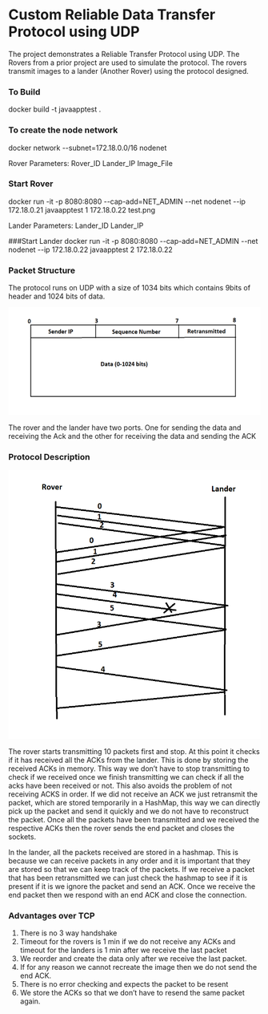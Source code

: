 # Custom Reliable Data Transfer Protocol using UDP

The project demonstrates a Reliable Transfer Protocol using UDP. The Rovers from a prior project are used to simulate the protocol. The rovers transmit images to a lander (Another Rover) using the protocol designed.

### To Build
docker build -t javaapptest .

### To create the node network
docker network --subnet=172.18.0.0/16 nodenet

Rover Parameters: 
    Rover_ID
    Lander_IP
    Image_File

### Start Rover
docker run -it -p 8080:8080 --cap-add=NET_ADMIN --net nodenet --ip 172.18.0.21 javaapptest 1 172.18.0.22 test.png

Lander Parameters:
    Lander_ID
    Lander_IP


###Start Lander
docker run -it -p 8080:8080 --cap-add=NET_ADMIN --net nodenet --ip 172.18.0.22 javaapptest 2 172.18.0.22

### Packet Structure

The protocol runs on UDP with a size of 1034 bits which contains 9bits of header and 1024 bits of data.

 ![alt text](Packet-stucture.PNG "Image")

The rover and the lander have two ports. One for sending the data and receiving the Ack and the other for receiving the data and sending the ACK

### Protocol Description

 ![alt text](Flow-diagram.png "Image")

The rover starts transmitting 10 packets first and stop. At this point it checks if it has received all the ACKs from the lander. This is done by storing the received ACKs in memory. This way we don’t have to stop transmitting to check if we received once we finish transmitting we can check if all the acks have been received or not. This also avoids the problem of not receiving ACKS in order. If we did not receive an ACK we just retransmit the packet, which are stored temporarily in a HashMap, this way we can directly pick up the packet and send it quickly and we do not have to reconstruct the packet. Once all the packets have been transmitted and we received the respective ACKs then the rover sends the end packet and closes the sockets.

In the lander, all the packets received are stored in a hashmap. This is because we can receive packets in any order and it is important that they are stored so that we can keep track of the packets. If we receive a packet that has been retransmitted we can just check the hashmap to see if it is present if it is we ignore the packet and send an ACK. Once we receive the end packet then we respond with an end ACK and close the connection.

### Advantages over TCP

1. There is no 3 way handshake
2. Timeout for the rovers is 1 min if we do not receive any ACKs and timeout for the landers is 1 min after we receive the last packet
3. We reorder and create the data only after we receive the last packet.
4. If for any reason we cannot recreate the image then we do not send the end ACK.
5. There is no error checking and expects the packet to be resent
6. We store the ACKs so that we don’t have to resend the same packet again.
